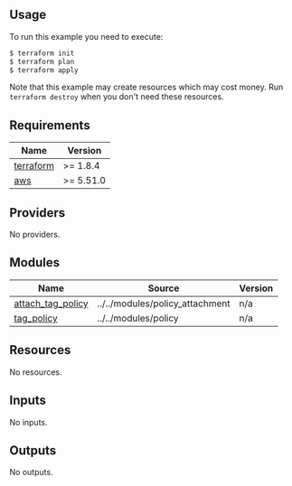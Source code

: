 <!-- BEGIN_TF_DOCS -->
  ## Usage

  To run this example you need to execute:

  ```bash
  $ terraform init
  $ terraform plan
  $ terraform apply
  ```

  Note that this example may create resources which may cost money. Run `terraform destroy` when you don't need these resources.

## Requirements

| Name | Version |
|------|---------|
| <a name="requirement_terraform"></a> [terraform](#requirement\_terraform) | >=  1.8.4 |
| <a name="requirement_aws"></a> [aws](#requirement\_aws) | >= 5.51.0 |

## Providers

No providers.

## Modules

| Name | Source | Version |
|------|--------|---------|
| <a name="module_attach_tag_policy"></a> [attach\_tag\_policy](#module\_attach\_tag\_policy) | ../../modules/policy_attachment | n/a |
| <a name="module_tag_policy"></a> [tag\_policy](#module\_tag\_policy) | ../../modules/policy | n/a |

## Resources

No resources.

## Inputs

No inputs.

## Outputs

No outputs.
<!-- END_TF_DOCS -->
